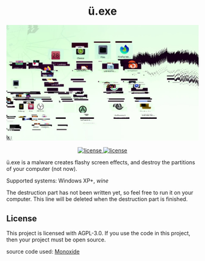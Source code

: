<div align="center">

# ü.exe

![ü.exe ScreenShot](./README-Resources/1.png)

</div>

<p align="center">
	<a href="https://raw.githubusercontent.com/srcatt/u/master/LICENSE">
		<img src="https://img.shields.io/github/license/srcatt/u" alt="license">
	</a>
	<a href="#">
		<img src="https://img.shields.io/badge/platform-Windows%20XP-blue" alt="license">
	</a>
</p>

ü.exe is a malware creates flashy screen effects, and destroy the partitions of your computer (not now).

Supported systems: Windows XP+, *wine*

The destruction part has not been written yet, so feel free to run it on your computer. This line will be deleted when the destruction part is finished.

## License
This project is licensed with AGPL-3.0. If you use the code in this project, then your project must be open source.

source code used: [Monoxide](https://github.com/whypet/Monoxide)